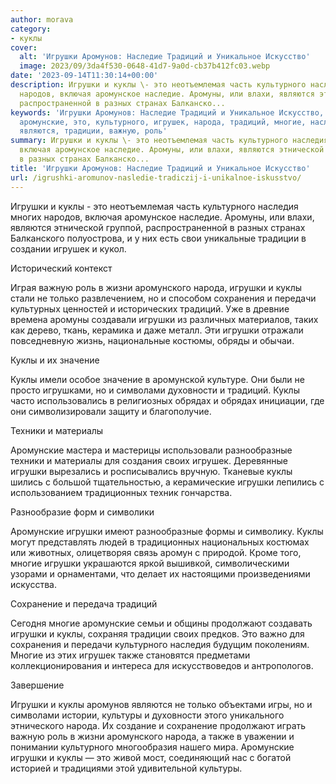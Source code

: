 ```yaml
---
author: morava
category:
- куклы
cover:
  alt: 'Игрушки Аромунов: Наследие Традиций и Уникальное Искусство'
  image: 2023/09/3da4f530-0648-41d7-9a0d-cb37b412fc03.webp
date: '2023-09-14T11:30:14+00:00'
description: Игрушки и куклы \- это неотъемлемая часть культурного наследия многих
  народов, включая аромунское наследие. Аромуны, или влахи, являются этнической группой,
  распространенной в разных странах Балканско...
keywords: 'Игрушки Аромунов: Наследие Традиций и Уникальное Искусство, игрушки, куклы,
  аромунские, это, культурного, игрушек, народа, традиций, многие, наследия, аромуны,
  являются, традиции, важную, роль'
summary: Игрушки и куклы \- это неотъемлемая часть культурного наследия многих народов,
  включая аромунское наследие. Аромуны, или влахи, являются этнической группой, распространенной
  в разных странах Балканско...
title: 'Игрушки Аромунов: Наследие Традиций и Уникальное Искусство'
url: /igrushki-aromunov-nasledie-tradiczij-i-unikalnoe-iskusstvo/
---
```


Игрушки и куклы \- это неотъемлемая часть культурного наследия многих народов, включая аромунское наследие. Аромуны, или влахи, являются этнической группой, распространенной в разных странах Балканского полуострова, и у них есть свои уникальные традиции в создании игрушек и кукол.

Исторический контекст

Играя важную роль в жизни аромунского народа, игрушки и куклы стали не только развлечением, но и способом сохранения и передачи культурных ценностей и исторических традиций. Уже в древние времена аромуны создавали игрушки из различных материалов, таких как дерево, ткань, керамика и даже металл. Эти игрушки отражали повседневную жизнь, национальные костюмы, обряды и обычаи.

Куклы и их значение

Куклы имели особое значение в аромунской культуре. Они были не просто игрушками, но и символами духовности и традиций. Куклы часто использовались в религиозных обрядах и обрядах инициации, где они символизировали защиту и благополучие.

Техники и материалы

Аромунские мастера и мастерицы использовали разнообразные техники и материалы для создания своих игрушек. Деревянные игрушки вырезались и росписывались вручную. Тканевые куклы шились с большой тщательностью, а керамические игрушки лепились с использованием традиционных техник гончарства.

Разнообразие форм и символики

Аромунские игрушки имеют разнообразные формы и символику. Куклы могут представлять людей в традиционных национальных костюмах или животных, олицетворяя связь аромун с природой. Кроме того, многие игрушки украшаются яркой вышивкой, символическими узорами и орнаментами, что делает их настоящими произведениями искусства.

Сохранение и передача традиций

Сегодня многие аромунские семьи и общины продолжают создавать игрушки и куклы, сохраняя традиции своих предков. Это важно для сохранения и передачи культурного наследия будущим поколениям. Многие из этих игрушек также становятся предметами коллекционирования и интереса для искусствоведов и антропологов.

Завершение

Игрушки и куклы аромунов являются не только объектами игры, но и символами истории, культуры и духовности этого уникального этнического народа. Их создание и сохранение продолжают играть важную роль в жизни аромунского народа, а также в уважении и понимании культурного многообразия нашего мира. Аромунские игрушки и куклы — это живой мост, соединяющий нас с богатой историей и традициями этой удивительной культуры.